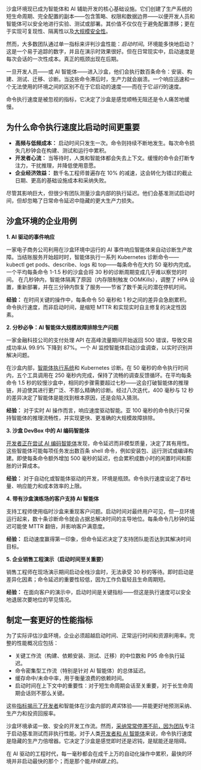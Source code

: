 沙盒环境现已成为智能体和 AI 辅助开发的核心基础设施。它们创建了生产系统的短生命周期、完全配置的副本——包含策略、权限和数据边界——以便开发人员和智能体可以安全地进行实验、测试或部署。其价值不仅仅在于避免配置漂移；更在于实现可复现性、隔离性以及[大规模安全性](https://thenewstack.io/infrastructure-as-code-increase-security-scale-development/)。

然而，大多数团队通过单一指标来评判沙盒性能：*启动时间*。环境能多快地启动？这是一个易于追踪的数字，并且在演示时效果很好。但在日常现实中，启动速度是每次会话的一次性成本。真正的瓶颈出现在后期。

一旦开发人员——或 AI 智能体——进入沙盒，他们会执行数百条命令：安装、构建、测试、迁移、诊断。当这些命令滞后时，生产力就会崩溃。一个响应迅速和一个无法使用的环境之间的区别不在于它启动的速度——而在于它*运行*的速度。

命令执行速度是被忽视的指标，它决定了沙盒是感觉顺畅无阻还是令人痛苦地缓慢。

## 为什么命令执行速度比启动时间更重要

*   **高频与低频成本：** 启动时间只发生一次。命令则持续不断地发生。每次命令损失几秒钟会在构建、测试和运行中累积。
*   **开发者心流：** 当等待时，人类和智能体都会失去上下文。缓慢的命令会打断专注力，干扰推理，并降低使用意愿。
*   **企业经济效益：** 数千名工程师普遍存在 10% 的减速，这会转化为错过的截止日期、更高的基础设施成本和采纳失败。

尽管其影响巨大，但很少有团队测量沙盒内部的执行延迟。他们会基准测试启动时间，但却忽略了日常命令延迟中隐藏的更大生产力损失。

## 沙盒环境的企业用例

**1. AI 驱动的事件响应**

一家电子商务公司利用在沙盒环境中运行的 AI 事件响应智能体来自动诊断生产故障。当结账服务开始超时时，智能体执行一系列 Kubernetes 诊断命令——kubectl get pods、describe、logs 和 top——每条命令在大约 50 毫秒内完成。一个平均每条命令 1-1.5 秒的沙盒会将 30 秒的诊断周期变成几乎难以察觉的时间。
在几秒钟内，智能体隔离了原因（内存限制触发 OOMKills），调整了 HPA 设置，重新部署，并在三分钟内恢复了服务——节省了数千美元的潜在停机时间。

**经验：** 在时间关键的操作中，每条命令 50 毫秒和 1 秒之间的差异会急剧累积。命令执行速度，而非启动时间，是缩短 MTTR 和实现实时自主修复的决定性因素。

**2. 分秒必争：AI 智能体大规模故障排除生产问题**

一家金融科技公司的支付处理 API 在高峰流量期间开始返回 500 错误，导致交易成功率从 99.9% 下降到 87%。一个 AI 监控智能体启动沙盒调查，以实时识别并解决问题。

在沙盒内部，[智能体执行系统](https://thenewstack.io/agentic-ai-tools-for-building-and-managing-agentic-systems/)和 Kubernetes 诊断。在 50 毫秒的命令执行时间内，五个工具调用在 250 毫秒内完成，保持了流畅的调查反馈循环。在平均每条命令 1.5 秒的较慢沙盒中，相同的步骤需要超过七秒——这会打破智能体的推理链，并迫使其进行更广泛、不那么精确的诊断。经过八次迭代，400 毫秒与 12 秒的差异决定了智能体是能找到根本原因，还是会陷入猜测。

**经验：** 对于实时 AI 操作而言，响应速度驱动智能。亚 100 毫秒的命令执行可保持智能体的推理流畅性，并实现更快、更准确的大规模故障排除。

**3. 沙盒 DevBox 中的 AI 编码智能体**

[开发者正在尝试 AI 编码智能体](https://thenewstack.io/ai-coding-agents-level-up-from-helpers-to-team-players/)发现，命令延迟而非模型质量，决定了其有用性。这些智能体可能每项任务发出数百条 shell 命令，例如安装包、运行测试或编译构建。即使每条命令额外增加 500 毫秒的延迟，也会累积成数小时的闲置时间和膨胀的计算成本。

**经验：** 对于自动化或智能体驱动的开发，环境是瓶颈。命令执行速度设定了吞吐量、响应能力和成本效率的上限。

**4. 带有沙盒演练场的客户支持 AI 智能体**

支持工程师使用临时沙盒来重现客户问题。启动时间对最终用户可见，但一旦环境运行起来，数十条诊断命令就会占据总解决时间的主导地位。每条命令几秒钟的延迟可能使 MTTR 翻倍，并影响客户满意度。

**经验：** 启动速度赢得第一印象，但命令延迟决定了支持团队能否达到其解决时间目标。

**5. 企业销售工程演示（启动时间至关重要）**

销售工程师在现场演示期间启动全栈沙盒时，无法承受 30 秒的等待。即时启动是差异化因素；命令延迟的重要性较低，因为工作负载轻且生命周期短。

**经验：** 在面向客户的演示中，启动时间是关键指标——但这是执行速度可以安全地退居次要地位的罕见情况。

## 制定一套更好的性能指标

为了实际评估沙盒环境，企业必须超越启动时间、正常运行时间和资源利用率。完整的性能概况应包括：

*   关键工作流（构建、依赖安装、测试、迁移）的中位数和 P95 命令执行延迟。
*   命令密集型工作流（特别是针对 AI 智能体）的总体延迟。
*   缓存命中/未命中率，用于衡量浪费的依赖时间。
*   启动时间在上下文中的重要性：对于短生命周期会话至关重要，对于长生命周期会话则不那么关键。

这些[指标揭示了开发者](https://thenewstack.io/how-intercom-ships-industry-leading-developer-experience/)和智能体在沙盒内部的*真实*体验——并能更好地预测采纳、生产力和投资回报率。

沙盒环境承诺一致、安全的开发工作流。然而，[采纳常常停滞不前，因为团队](https://thenewstack.io/platform-teams-adopt-these-7-developer-productivity-drivers/)专注于启动基准测试而非执行性能。对于人类[开发者和 AI 智能体](https://thenenewstack.io/how-warp-went-from-terminal-to-agentic-development-environment/)来说，命令执行速度是隐藏的生产力倍增器。它决定了沙盒是感觉即时还是迟钝，是赋能还是阻碍。

在 AI 驱动的工程时代，每一毫秒都会在成千上万的自动化操作中累积，最快的环境并非启动最快的那个；而是那个能*持续跟上*的。